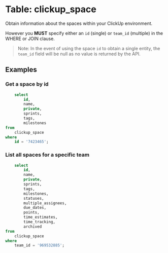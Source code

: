 # Table: clickup_space

Obtain information about the spaces within your ClickUp environment.

However you **MUST** specify either an `id` (single) or `team_id` (multiple) in the WHERE or JOIN clause.

> Note: In the event of using the space `id` to obtain a single entity, the `team_id` field will be null as no value is returned by the API.

## Examples

### Get a space by id

```sql
    select
        id,
        name,
        private,
        sprints,
        tags,
        milestones
from
    clickup_space
where
    id = '7423465';
```

### List all spaces for a specific team

```sql
    select
        id,
        name,
        private,
        sprints,
        tags,
        milestones,
        statuses,
        multiple_assignees,
        due_dates,
        points,
        time_estimates,
        time_tracking,
        archived
from
    clickup_space
where
    team_id = '969532885';
```
